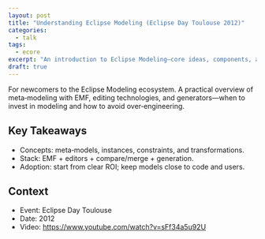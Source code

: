 ```yaml
---
layout: post
title: "Understanding Eclipse Modeling (Eclipse Day Toulouse 2012)"
categories:
  - talk
tags:
  - ecore
excerpt: "An introduction to Eclipse Modeling—core ideas, components, and how they fit together."
draft: true
---
```


For newcomers to the Eclipse Modeling ecosystem. A practical overview of meta‑modeling with EMF, editing technologies, and generators—when to invest in modeling and how to avoid over‑engineering.

## Key Takeaways
- Concepts: meta‑models, instances, constraints, and transformations.
- Stack: EMF + editors + compare/merge + generation.
- Adoption: start from clear ROI; keep models close to code and users.

## Context
- Event: Eclipse Day Toulouse
- Date: 2012
- Video: https://www.youtube.com/watch?v=sFf34a5u92U
